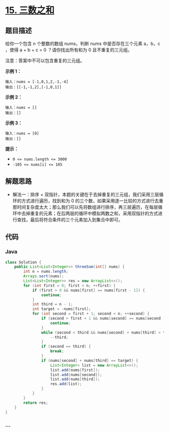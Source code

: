 # [15. 三数之和](https://leetcode-cn.com/problems/3sum/)

## 题目描述

给你一个包含 n 个整数的数组 nums，判断 nums 中是否存在三个元素 a，b，c ，使得 a + b + c = 0 ？请你找出所有和为 0 且不重复的三元组。

注意：答案中不可以包含重复的三元组。

**示例 1：**

```
输入：nums = [-1,0,1,2,-1,-4]
输出：[[-1,-1,2],[-1,0,1]]
```

**示例 2：**

```
输入：nums = []
输出：[]
```

**示例 3：**

```
输入：nums = [0]
输出：[]
```

**提示：**

- `0 <= nums.length <= 3000`
- `-105 <= nums[i] <= 105`

## 解题思路

- 解法一：排序 + 双指针，本题的关键在于去掉重复的三元组，我们采用三层循环的方式进行遍历，找到和为 0 的三个数，如果采用逐一比较的方式进行去重那时间复杂度太大；那么我们可以先将数组进行排序，再三层遍历，在每层循环中去掉重复的元素；在后两层的循环中模拟两数之和，采用双指针的方式进行查找，最后将符合条件的三个元素加入到集合中即可。

## 代码

<!-- tabs:start -->

### **Java**

```java
class Solution {
    public List<List<Integer>> threeSum(int[] nums) {
        int n = nums.length;
        Arrays.sort(nums);
        List<List<Integer>> res = new ArrayList<>();
        for (int first = 0; first < n; ++first) {
            if (first > 0 && nums[first] == nums[first - 1]) {
                continue;
            }
            int third = n - 1;
            int target = -nums[first];
            for (int second = first + 1; second < n; ++second) {
                if (second > first + 1 && nums[second] == nums[second - 1]){
                    continue;
                }
                while (second < third && nums[second] + nums[third] > target) {
                    --third;
                }
                if (second == third) {
                    break;
                }
                if (nums[second] + nums[third] == target) {
                    List<Integer> list = new ArrayList<>();
                    list.add(nums[first]);
                    list.add(nums[second]);
                    list.add(nums[third]);
                    res.add(list);
                }
            }
        }
        return res;
    }
}
```


### **...**

```

```

<!-- tabs:end -->